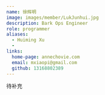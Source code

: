 ```yaml
---
name: 徐辉明
image: images/member/LukJunhui.jpg
description: Bark Ops Engineer
role: programmer
aliases:
  - Huiming Xu
  - 
links:
  home-page: annechovie.com
  email: mxiaopi@gmail.com
  github: 13168802389
---
```


待补充
